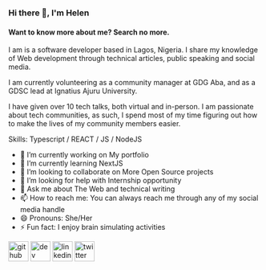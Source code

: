 ### Hi there 👋, I'm Helen
#### Want to know more about me? Search no more.

I am is a software developer based in Lagos, Nigeria. I share my knowledge of Web development through technical articles, public speaking and social media.

I am currently volunteering as a community manager at GDG Aba, and as a GDSC lead at Ignatius Ajuru University.

I have given over 10 tech talks, both virtual and in-person. I am passionate about tech communities, as such, I spend most of my time figuring out how to make the lives of my community members easier.

Skills: Typescript / REACT / JS / NodeJS

- 🔭 I’m currently working on My portfolio 
- 🌱 I’m currently learning NextJS 
- 👯 I’m looking to collaborate on More Open Source projects 
- 🤔 I’m looking for help with Internship opportunity 
- 💬 Ask me about The Web and technical writing 
- 📫 How to reach me: You can always reach me through any of my social media handle 
- 😄 Pronouns: She/Her 
- ⚡ Fun fact: I enjoy brain simulating activities 


[<img src='https://cdn.jsdelivr.net/npm/simple-icons@3.0.1/icons/github.svg' alt='github' height='40'>](https://github.com/https://github.com/HelenJonathan?tab=repositories)  [<img src='https://cdn.jsdelivr.net/npm/simple-icons@3.0.1/icons/hashnode.svg' alt='dev' height='40'>](https://helenefebe.hashnode.dev/)  [<img src='https://cdn.jsdelivr.net/npm/simple-icons@3.0.1/icons/linkedin.svg' alt='linkedin' height='40'>](https://www.linkedin.com/in/https://www.linkedin.com/in/helen-efebe/)  [<img src='https://cdn.jsdelivr.net/npm/simple-icons@3.0.1/icons/twitter.svg' alt='twitter' height='40'>](https://twitter.com/https://twitter.com/helenefebe)  

